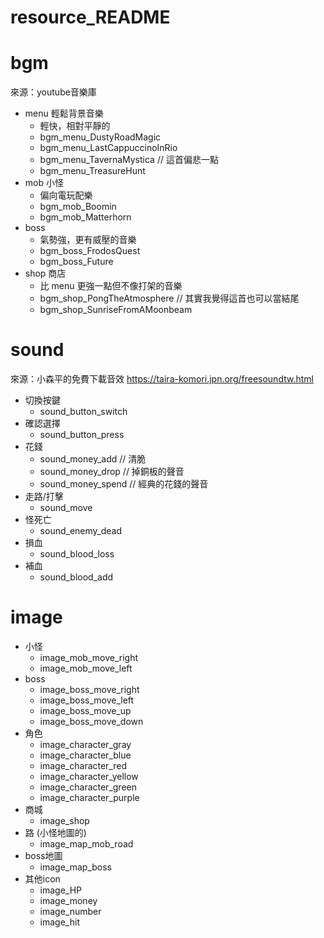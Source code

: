 # resource_README

# bgm

來源：youtube音樂庫
- menu 輕鬆背景音樂
    - 輕快，相對平靜的
    - bgm_menu_DustyRoadMagic
    - bgm_menu_LastCappuccinoInRio
    - bgm_menu_TavernaMystica // 這首偏悲一點
    - bgm_menu_TreasureHunt
- mob 小怪
    - 偏向電玩配樂
    - bgm_mob_Boomin
    - bgm_mob_Matterhorn
- boss
    - 氣勢強，更有威壓的音樂
    - bgm_boss_FrodosQuest
    - bgm_boss_Future
- shop 商店
    - 比 menu 更強一點但不像打架的音樂
    - bgm_shop_PongTheAtmosphere // 其實我覺得這首也可以當結尾
    - bgm_shop_SunriseFromAMoonbeam

# sound

來源：小森平的免費下載音效 https://taira-komori.jpn.org/freesoundtw.html

- 切換按鍵
    - sound_button_switch
- 確認選擇
    - sound_button_press
- 花錢
    - sound_money_add // 清脆
    - sound_money_drop // 掉銅板的聲音
    - sound_money_spend // 經典的花錢的聲音
- 走路/打擊
    - sound_move
- 怪死亡
    - sound_enemy_dead
- 損血
    - sound_blood_loss
- 補血
    - sound_blood_add


# image
- 小怪
    - image_mob_move_right
    - image_mob_move_left
- boss
    - image_boss_move_right
    - image_boss_move_left
    - image_boss_move_up
    - image_boss_move_down
- 角色
    - image_character_gray
    - image_character_blue
    - image_character_red
    - image_character_yellow
    - image_character_green
    - image_character_purple
- 商城
    - image_shop
- 路 (小怪地圖的)
    - image_map_mob_road
- boss地圖
    - image_map_boss
- 其他icon
    - image_HP
    - image_money
    - image_number
    - image_hit